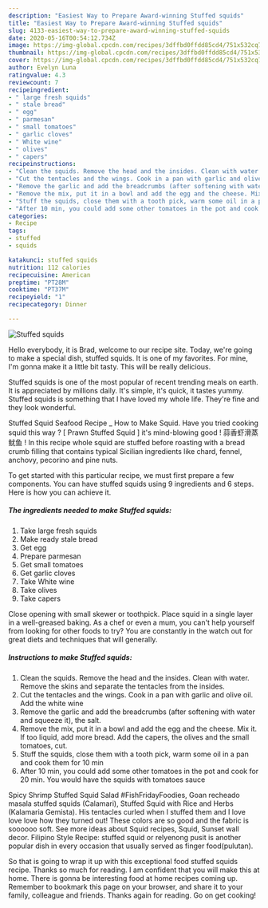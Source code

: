 ```yaml
---
description: "Easiest Way to Prepare Award-winning Stuffed squids"
title: "Easiest Way to Prepare Award-winning Stuffed squids"
slug: 4133-easiest-way-to-prepare-award-winning-stuffed-squids
date: 2020-05-16T00:54:12.734Z
image: https://img-global.cpcdn.com/recipes/3dffbd0ffdd85cd4/751x532cq70/stuffed-squids-recipe-main-photo.jpg
thumbnail: https://img-global.cpcdn.com/recipes/3dffbd0ffdd85cd4/751x532cq70/stuffed-squids-recipe-main-photo.jpg
cover: https://img-global.cpcdn.com/recipes/3dffbd0ffdd85cd4/751x532cq70/stuffed-squids-recipe-main-photo.jpg
author: Evelyn Luna
ratingvalue: 4.3
reviewcount: 7
recipeingredient:
- " large fresh squids"
- " stale bread"
- " egg"
- " parmesan"
- " small tomatoes"
- " garlic cloves"
- " White wine"
- " olives"
- " capers"
recipeinstructions:
- "Clean the squids. Remove the head and the insides. Clean with water. Remove the skins and separate the tentacles from the insides."
- "Cut the tentacles and the wings. Cook in a pan with garlic and olive oil. Add the white wine"
- "Remove the garlic and add the breadcrumbs (after softening with water and squeeze it), the salt."
- "Remove the mix, put it in a bowl and add the egg and the cheese. Mix it. If too liquid, add more bread. Add the capers, the olives and the small tomatoes, cut."
- "Stuff the squids, close them with a tooth pick, warm some oil in a pan and cook them for 10 min"
- "After 10 min, you could add some other tomatoes in the pot and cook for 20 min. You would have the squids with tomatoes sauce"
categories:
- Recipe
tags:
- stuffed
- squids

katakunci: stuffed squids 
nutrition: 112 calories
recipecuisine: American
preptime: "PT28M"
cooktime: "PT37M"
recipeyield: "1"
recipecategory: Dinner

---
```



![Stuffed squids](https://img-global.cpcdn.com/recipes/3dffbd0ffdd85cd4/751x532cq70/stuffed-squids-recipe-main-photo.jpg)

Hello everybody, it is Brad, welcome to our recipe site. Today, we're going to make a special dish, stuffed squids. It is one of my favorites. For mine, I'm gonna make it a little bit tasty. This will be really delicious.

Stuffed squids is one of the most popular of recent trending meals on earth. It is appreciated by millions daily. It's simple, it's quick, it tastes yummy. Stuffed squids is something that I have loved my whole life. They're fine and they look wonderful.

Stuffed Squid Seafood Recipe _ How to Make Squid. Have you tried cooking squid this way ? [ Prawn Stuffed Squid ] it&#39;s mind-blowing good ! 蒜香虾滑蒸鱿鱼 ! In this recipe whole squid are stuffed before roasting with a bread crumb filling that contains typical Sicilian ingredients like chard, fennel, anchovy, pecorino and pine nuts.


To get started with this particular recipe, we must first prepare a few components. You can have stuffed squids using 9 ingredients and 6 steps. Here is how you can achieve it.

<!--inarticleads1-->

##### The ingredients needed to make Stuffed squids:

1. Take  large fresh squids
1. Make ready  stale bread
1. Get  egg
1. Prepare  parmesan
1. Get  small tomatoes
1. Get  garlic cloves
1. Take  White wine
1. Take  olives
1. Take  capers


Close opening with small skewer or toothpick. Place squid in a single layer in a well-greased baking. As a chef or even a mum, you can&#39;t help yourself from looking for other foods to try? You are constantly in the watch out for great diets and techniques that will generally. 

<!--inarticleads2-->

##### Instructions to make Stuffed squids:

1. Clean the squids. Remove the head and the insides. Clean with water. Remove the skins and separate the tentacles from the insides.
1. Cut the tentacles and the wings. Cook in a pan with garlic and olive oil. Add the white wine
1. Remove the garlic and add the breadcrumbs (after softening with water and squeeze it), the salt.
1. Remove the mix, put it in a bowl and add the egg and the cheese. Mix it. If too liquid, add more bread. Add the capers, the olives and the small tomatoes, cut.
1. Stuff the squids, close them with a tooth pick, warm some oil in a pan and cook them for 10 min
1. After 10 min, you could add some other tomatoes in the pot and cook for 20 min. You would have the squids with tomatoes sauce


Spicy Shrimp Stuffed Squid Salad #FishFridayFoodies, Goan recheado masala stuffed squids (Calamari), Stuffed Squid with Rice and Herbs (Kalamaria Gemista). His tentacles curled when I stuffed them and I love love love how they turned out! These colors are so good and the fabric is soooooo soft. See more ideas about Squid recipes, Squid, Sunset wall decor. Filipino Style Recipe: stuffed squid or relyenong pusit is another popular dish in every occasion that usually served as finger food(pulutan). 

So that is going to wrap it up with this exceptional food stuffed squids recipe. Thanks so much for reading. I am confident that you will make this at home. There is gonna be interesting food at home recipes coming up. Remember to bookmark this page on your browser, and share it to your family, colleague and friends. Thanks again for reading. Go on get cooking!
